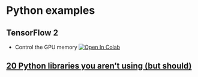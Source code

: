 # Python examples

## TensorFlow 2

- Control the GPU memory [![Open In Colab](https://colab.research.google.com/assets/colab-badge.svg)](https://colab.research.google.com/github/shadialameddin/numerical_tools_and_friends/blob/master/python/tensorflow_gpu/tensorflow_gpu_test.ipynb)



## [20 Python libraries you aren’t using (but should)](https://www.oreilly.com/content/20-python-libraries-you-arent-using-but-should/)
